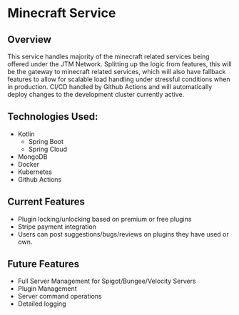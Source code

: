 # Minecraft Service

## Overview

This service handles majority of the minecraft related services being offered under the JTM Network. Splitting up the logic from features, this will be the gateway to minecraft related services, which will also have fallback features to allow for scalable load handling under stressful conditions when in production. CI/CD handled by Github Actions and will automatically deploy changes to the development cluster currently active.

## Technologies Used:
- Kotlin
  - Spring Boot
  - Spring Cloud
- MongoDB
- Docker
- Kubernetes
- Github Actions

## Current Features
- Plugin locking/unlocking based on premium or free plugins
- Stripe payment integration
- Users can post suggestions/bugs/reviews on plugins they have used or own.

## Future Features

- Full Server Management for Spigot/Bungee/Velocity Servers
- Plugin Management
- Server command operations
- Detailed logging
